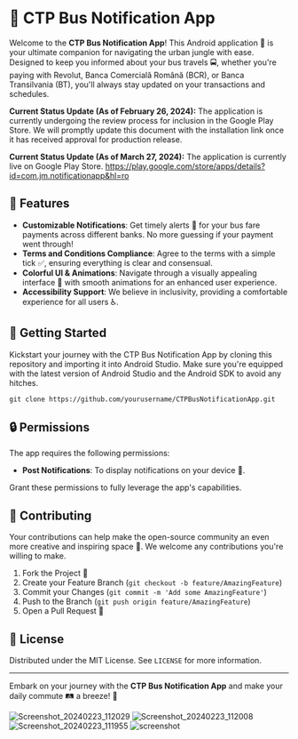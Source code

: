 # 🚌 CTP Bus Notification App

Welcome to the **CTP Bus Notification App**! This Android application 📱 is your ultimate companion for navigating the urban jungle with ease. Designed to keep you informed about your bus travels 🚍, whether you're paying with Revolut, Banca Comercială Română (BCR), or Banca Transilvania (BT), you'll always stay updated on your transactions and schedules. 

**Current Status Update (As of February 26, 2024):** The application is currently undergoing the review process for inclusion in the Google Play Store. We will promptly update this document with the installation link once it has received approval for production release.

**Current Status Update (As of March 27, 2024):** The application is currently live on Google Play Store. 
https://play.google.com/store/apps/details?id=com.jm.notificationapp&hl=ro

## 🌟 Features

- **Customizable Notifications**: Get timely alerts 🚨 for your bus fare payments across different banks. No more guessing if your payment went through!
- **Terms and Conditions Compliance**: Agree to the terms with a simple tick ✅, ensuring everything is clear and consensual.
- **Colorful UI & Animations**: Navigate through a visually appealing interface 🎨 with smooth animations for an enhanced user experience.
- **Accessibility Support**: We believe in inclusivity, providing a comfortable experience for all users ♿.

## 🚀 Getting Started

Kickstart your journey with the CTP Bus Notification App by cloning this repository and importing it into Android Studio. Make sure you're equipped with the latest version of Android Studio and the Android SDK to avoid any hitches.

`git clone https://github.com/yourusername/CTPBusNotificationApp.git`

## 🔒 Permissions

The app requires the following permissions:

- **Post Notifications**: To display notifications on your device 📲.

Grant these permissions to fully leverage the app's capabilities.

## 👥 Contributing

Your contributions can help make the open-source community an even more creative and inspiring space 🌈. We welcome any contributions you're willing to make.

1. Fork the Project 🍴
2. Create your Feature Branch (`git checkout -b feature/AmazingFeature`)
3. Commit your Changes (`git commit -m 'Add some AmazingFeature'`)
4. Push to the Branch (`git push origin feature/AmazingFeature`)
5. Open a Pull Request 📄

## 📄 License

Distributed under the MIT License. See `LICENSE` for more information.


---

Embark on your journey with the **CTP Bus Notification App** and make your daily commute 🛤️ a breeze! 🎉


![Screenshot_20240223_112029](https://github.com/jonathan2667/BusNotificationApp/assets/77002214/2ab9bd86-0d0c-4b37-a5ea-638239cc4bf3)
![Screenshot_20240223_112008](https://github.com/jonathan2667/BusNotificationApp/assets/77002214/1928f2e1-d62c-4262-9dfa-4bc1770f1a32)
![Screenshot_20240223_111955](https://github.com/jonathan2667/BusNotificationApp/assets/77002214/132b189d-3c6d-4b44-a793-5bce03370943)
![screenshot](https://github.com/jonathan2667/BusNotificationApp/assets/77002214/80adba05-598d-4882-aadf-c8dc58a707c2)
